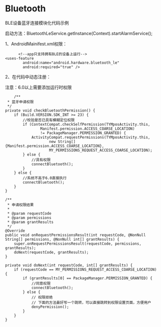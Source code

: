 # Bluetooth
BLE设备蓝牙连接模块化代码示例

启动方法：BluetoothLeService.getInstance(Context).startAlarmService();



1、AndroidMainifest.xml权限：

<uses-permission android:name="android.permission.INTERNET"/>
   <uses-permission android:name="android.permission.BLUETOOTH"/>
   <uses-permission android:name="android.permission.BLUETOOTH_ADMIN"/>
   <uses-permission android:name="android.permission.ACCESS_COARSE_LOCATION"/>
   
          <!--app只支持拥有BLE的设备上运行-->
    <uses-feature
            android:name="android.hardware.bluetooth_le"
            android:required="true" />
   
2、在代码中动态注册：

注意：6.0以上需要添加运行时权限

        /**
     * 蓝牙申请权限
     */
    private void checkBluetoothPermission() {
        if (Build.VERSION.SDK_INT >= 23) {
            //校验是否已具有模糊定位权限
            if (ContextCompat.checkSelfPermission(TYMposActivity.this,
                    Manifest.permission.ACCESS_COARSE_LOCATION)
                    != PackageManager.PERMISSION_GRANTED) {
                ActivityCompat.requestPermissions(TYMposActivity.this,
                        new String[]{Manifest.permission.ACCESS_COARSE_LOCATION},
                        MY_PERMISSIONS_REQUEST_ACCESS_COARSE_LOCATION);
            } else {
                //具有权限
                connectBluetooth();
            }
        } else {
            //系统不高于6.0直接执行
            connectBluetooth();
        }
    }

    /**
     * 申请权限结果
     *
     * @param requestCode
     * @param permissions
     * @param grantResults
     */
    @Override
    public void onRequestPermissionsResult(int requestCode, @NonNull String[] permissions, @NonNull int[] grantResults) {
        super.onRequestPermissionsResult(requestCode, permissions, grantResults);
        doNext(requestCode, grantResults);
    }

    private void doNext(int requestCode, int[] grantResults) {
        if (requestCode == MY_PERMISSIONS_REQUEST_ACCESS_COARSE_LOCATION) {
            if (grantResults[0] == PackageManager.PERMISSION_GRANTED) {
                //同意权限
                connectBluetooth();
            } else {
                // 权限拒绝
                // 下面的方法最好写一个跳转，可以直接跳转到权限设置页面，方便用户
                denyPermission();
            }
        }
    }

